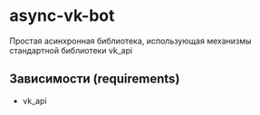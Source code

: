 # async-vk-bot
Простая асинхронная библиотека, использующая механизмы стандартной библиотеки vk_api
## Зависимости (requirements)
* vk_api
